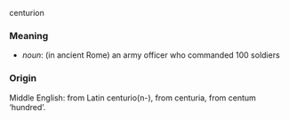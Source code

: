 centurion
### Meaning
+ _noun_: (in ancient Rome) an army officer who commanded 100 soldiers

### Origin

Middle English: from Latin centurio(n-), from centuria, from centum ‘hundred’.
